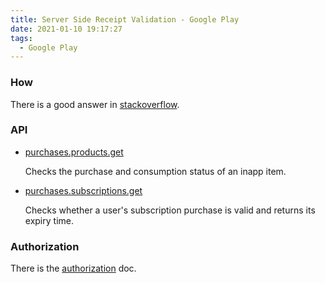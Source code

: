 ```yaml
---
title: Server Side Receipt Validation - Google Play
date: 2021-01-10 19:17:27
tags:
  - Google Play
---
```


### How

There is a good answer in [stackoverflow](https://stackoverflow.com/questions/35127086/android-inapp-purchase-receipt-validation-google-play).

### API

- [purchases.products.get](https://developers.google.com/android-publisher/api-ref/rest/v3/purchases.products/get)

    Checks the purchase and consumption status of an inapp item.

- [purchases.subscriptions.get](https://developers.google.com/android-publisher/api-ref/rest/v3/purchases.subscriptions/get)

    Checks whether a user's subscription purchase is valid and returns its expiry time.

### Authorization

There is the [authorization](https://developers.google.com/android-publisher/authorization) doc.
